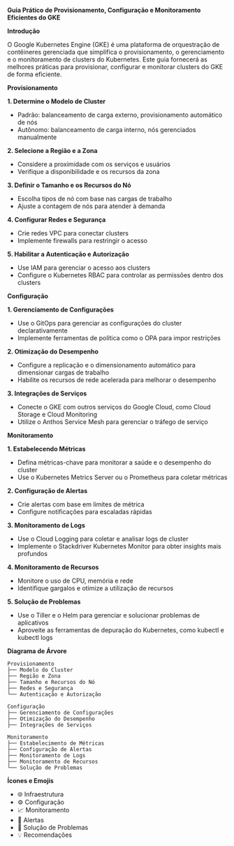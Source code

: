 **Guia Prático de Provisionamento, Configuração e Monitoramento Eficientes do GKE**

**Introdução**

O Google Kubernetes Engine (GKE) é uma plataforma de orquestração de contêineres gerenciada que simplifica o provisionamento, o gerenciamento e o monitoramento de clusters do Kubernetes. Este guia fornecerá as melhores práticas para provisionar, configurar e monitorar clusters do GKE de forma eficiente.

**Provisionamento**

**1. Determine o Modelo de Cluster**

* Padrão: balanceamento de carga externo, provisionamento automático de nós
* Autônomo: balanceamento de carga interno, nós gerenciados manualmente

**2. Selecione a Região e a Zona**

* Considere a proximidade com os serviços e usuários
* Verifique a disponibilidade e os recursos da zona

**3. Definir o Tamanho e os Recursos do Nó**

* Escolha tipos de nó com base nas cargas de trabalho
* Ajuste a contagem de nós para atender à demanda

**4. Configurar Redes e Segurança**

* Crie redes VPC para conectar clusters
* Implemente firewalls para restringir o acesso

**5. Habilitar a Autenticação e Autorização**

* Use IAM para gerenciar o acesso aos clusters
* Configure o Kubernetes RBAC para controlar as permissões dentro dos clusters

**Configuração**

**1. Gerenciamento de Configurações**

* Use o GitOps para gerenciar as configurações do cluster declarativamente
* Implemente ferramentas de política como o OPA para impor restrições

**2. Otimização do Desempenho**

* Configure a replicação e o dimensionamento automático para dimensionar cargas de trabalho
* Habilite os recursos de rede acelerada para melhorar o desempenho

**3. Integrações de Serviços**

* Conecte o GKE com outros serviços do Google Cloud, como Cloud Storage e Cloud Monitoring
* Utilize o Anthos Service Mesh para gerenciar o tráfego de serviço

**Monitoramento**

**1. Estabelecendo Métricas**

* Defina métricas-chave para monitorar a saúde e o desempenho do cluster
* Use o Kubernetes Metrics Server ou o Prometheus para coletar métricas

**2. Configuração de Alertas**

* Crie alertas com base em limites de métrica
* Configure notificações para escaladas rápidas

**3. Monitoramento de Logs**

* Use o Cloud Logging para coletar e analisar logs de cluster
* Implemente o Stackdriver Kubernetes Monitor para obter insights mais profundos

**4. Monitoramento de Recursos**

* Monitore o uso de CPU, memória e rede
* Identifique gargalos e otimize a utilização de recursos

**5. Solução de Problemas**

* Use o Tiller e o Helm para gerenciar e solucionar problemas de aplicativos
* Aproveite as ferramentas de depuração do Kubernetes, como kubectl e kubectl logs

**Diagrama de Árvore**

```
Provisionamento
├── Modelo do Cluster
├── Região e Zona
├── Tamanho e Recursos do Nó
├── Redes e Segurança
└── Autenticação e Autorização

Configuração
├── Gerenciamento de Configurações
├── Otimização do Desempenho
├── Integrações de Serviços

Monitoramento
├── Estabelecimento de Métricas
├── Configuração de Alertas
├── Monitoramento de Logs
├── Monitoramento de Recursos
└── Solução de Problemas
```

**Ícones e Emojis**

* 🌐 Infraestrutura
* ⚙️ Configuração
* 📈 Monitoramento
* 🚨 Alertas
* 🔎 Solução de Problemas
* 💡 Recomendações